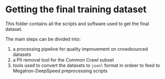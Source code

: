 # Getting the final training dataset

This folder contains all the scripts and software used to get the final dataset. 

The main steps can be divided into:
1. a processing pipeline for quality improvement on crowdsourced datasets
2. a PII removal tool for the Common Crawl subset
3. tools used to convert the datasets to `jsonl` format in ordeer to feed to Megatron-DeepSpeed preprocessing scripts

